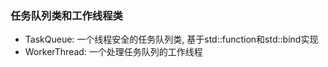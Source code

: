 ### 任务队列类和工作线程类

- TaskQueue: 一个线程安全的任务队列类, 基于std::function和std::bind实现 
- WorkerThread: 一个处理任务队列的工作线程
